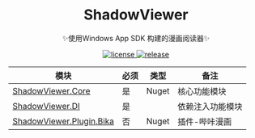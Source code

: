 <div align="center">

# ShadowViewer

✨使用Windows App SDK 构建的漫画阅读器✨

</div>

<p align="center">
  <a href="https://github.com/kitUIN/ShadowViewer/blob/master/LICENSE">
    <img src="https://img.shields.io/badge/license-MIT-green" alt="license">
  </a>
  <a href="https://github.com/kitUIN/ShadowViewer/releases">
    <img src="https://img.shields.io/github/v/release/kitUIN/ShadowViewer" alt="release">
  </a>
</p> 
<div align="center">
  
| 模块                                                             | 必须  | 类型      | 备注                    |
|----------------------------------------------------------------|-----|---------|-----------------------|
| [ShadowViewer.Core](https://github.com/kitUIN/ShadowViewer.Core)   | 是   | Nuget  | 核心功能模块 |
| [ShadowViewer.DI](https://github.com/kitUIN/ShadowViewer)   | 是   |   | 依赖注入功能模块 |
| [ShadowViewer.Plugin.Bika](https://github.com/kitUIN/ShadowViewer.Plugin.Bika) | 否   | Nuget | 插件-哔咔漫画             |

 </div>
